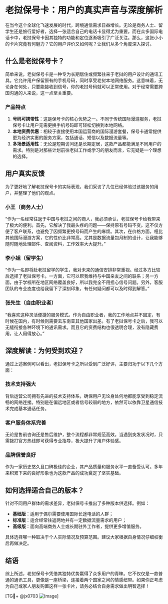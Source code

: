 # 老挝保号卡：用户的真实声音与深度解析

在当今这个全球化飞速发展的时代，跨境通信需求日益增长。无论是商务人士、留学生还是旅行爱好者，选择一张适合自己的电话卡显得尤为重要。而在众多国际电话卡中，老挝保号卡因其独特的功能和定位逐渐吸引了广泛关注。那么，这张小小的卡片究竟有何魅力？它的用户评价又如何呢？让我们从多个角度深入探讨。

## 什么是老挝保号卡？

简单来说，老挝保号卡是一种专为长期居住或频繁往来于老挝的用户设计的通讯工具。它允许用户保留原有的手机号码，同时享受老挝本地网络服务。这意味着，无论身在何处，只要能接收到信号，你的老挝号码就可以正常使用。对于经常需要跨国沟通的人来说，这一点至关重要。

### 产品特点

1. **号码可携带性**：这是保号卡的核心优势之一。不同于传统国际漫游服务，老挝保号卡让用户无需更换手机号码即可轻松切换到本地网络。
2. **本地资费优惠**：相较于直接使用本国运营商的国际漫游套餐，保号卡通常提供更为经济实惠的服务方案，包括通话、短信以及数据流量等。
3. **多场景适用性**：无论是短期访问还是长期定居，这款产品都能满足不同用户的需求。特别是对那些计划前往老挝工作或学习的朋友而言，它无疑是一个理想的选择。

## 用户真实反馈

为了更好地了解老挝保号卡的实际表现，我们采访了几位已经体验过该服务的用户，并整理了他们的观点。

### 小王（商务人士）

“作为一名经常往返于中国与老挝之间的商人，我必须承认，老挝保号卡给我带来了极大的便利。首先，它解决了我最头疼的问题——保持原有号码不变。这不仅方便了客户联系，也避免了因频繁更换号码而产生的麻烦。其次，在价格方面，相比其他国际漫游方案，它的性价比非常高。尤其是数据流量包月制的设计，让我能够随时随地处理邮件、查阅资料，工作效率大大提升。”

### 李小姐（留学生）

“作为一名即将赴老挝留学的学生，我对未来的通信安排非常重视。经过多方比较后选择了老挝保号卡。一方面，它可以帮我维持与中国亲友之间的联系；另一方面，由于学校所在地区网络覆盖良好，所以我完全不用担心信号问题。另外，客服团队的专业态度也给我留下了深刻印象，有任何疑问都可以及时得到解答。”

### 张先生（自由职业者）

“我喜欢这种灵活便捷的服务模式。作为自由职业者，我的工作地点并不固定，有时候在国内，有时候则需要去东南亚其他国家出差。有了老挝保号卡之后，我可以无缝衔接各种环境下的通讯需求。而且它的资费结构也很透明合理，没有隐藏费用，让人用得放心。”

## 深度解读：为何受到欢迎？

通过上述案例可以看出，老挝保号卡之所以受到广泛好评，主要归功于以下几个方面：

### 技术支持强大

背后运营公司拥有先进的技术支持体系，确保用户无论身处何地都能享受到稳定流畅的网络连接。特别是在偏远地区或者信号较弱的地方，依然可以依靠卫星通信技术完成基本通话任务。

### 客户服务体系完善

无论是售前咨询还是售后维护，整个流程都非常规范高效。当遇到突发状况时，只需拨打官方热线即可获得专业指导，极大提升了用户体验感。

### 品牌信誉良好

作为一家历史悠久且口碑极佳的企业，其产品质量和服务水平一直备受认可。多年来积累下来的良好形象也为这款产品的成功奠定了坚实基础。

## 如何选择适合自己的版本？

针对不同用户群体的需求差异，老挝保号卡推出了多种版本供选择。例如：

- **基础版**：适用于偶尔需要使用国际长途电话的人群；
- **标准版**：适合经常往返两地并有一定数据流量需求的用户；
- **高级版**：面向高端商务人士或长期驻外工作者，提供更多增值服务。

具体选择哪一种取决于个人实际情况及预算范围。建议大家根据自身情况仔细权衡后再做决定。

## 结语

综上所述，老挝保号卡凭借其独特优势赢得了众多用户的青睐。它不仅仅是一款普通的通讯工具，更像是一座桥梁，连接着两个国家之间的情感纽带。如果你正考虑为自己或家人朋友购置这样一张卡片，请务必结合自身需求做出明智选择！

[TG💪+ @jx0703 ![Image](https://github.com/user-attachments/assets/dbca1d08-cadb-493c-b0ec-ad6f7a83f270)]